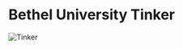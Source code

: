 # Bethel University Tinker

![Tinker](https://i.ytimg.com/vi/PLBZ9Rk7FyA/maxresdefault.jpg "Tinker")
